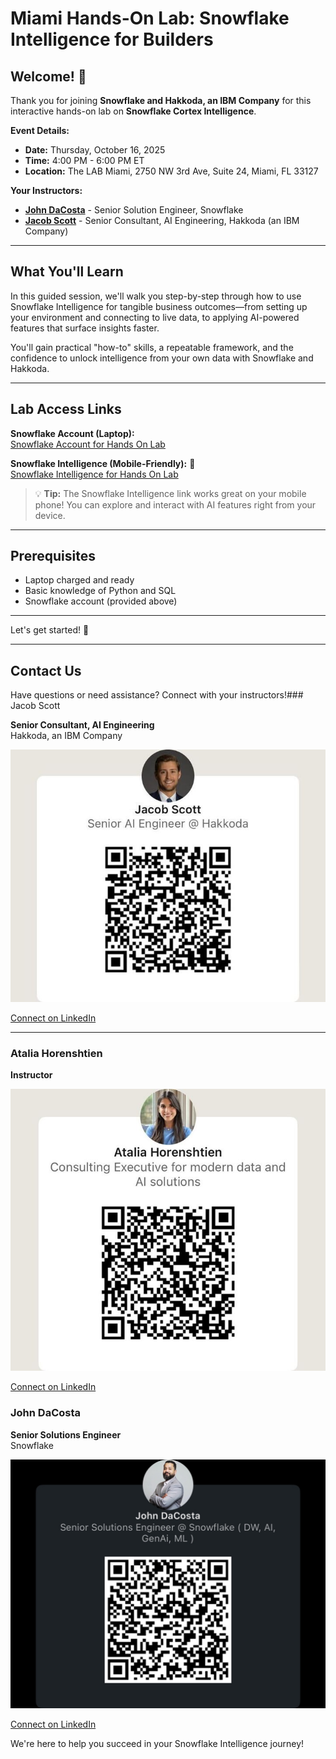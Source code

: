 # Miami Hands-On Lab: Snowflake Intelligence for Builders

## Welcome! 👋

Thank you for joining **Snowflake and Hakkoda, an IBM Company** for this interactive hands-on lab on **Snowflake Cortex Intelligence**.

**Event Details:**

- **Date:** Thursday, October 16, 2025
- **Time:** 4:00 PM - 6:00 PM ET
- **Location:** The LAB Miami, 2750 NW 3rd Ave, Suite 24, Miami, FL 33127

**Your Instructors:**

- [**John DaCosta**](https://www.linkedin.com/in/mrjdacosta/) - Senior Solution Engineer, Snowflake
- [**Jacob Scott**](https://www.linkedin.com/in/mrjdacosta/) - Senior Consultant, AI Engineering, Hakkoda (an IBM Company)

---

## What You'll Learn

In this guided session, we'll walk you step-by-step through how to use Snowflake Intelligence for tangible business outcomes—from setting up your environment and connecting to live data, to applying AI-powered features that surface insights faster.

You'll gain practical "how-to" skills, a repeatable framework, and the confidence to unlock intelligence from your own data with Snowflake and Hakkoda.

---

## Lab Access Links

**Snowflake Account (Laptop):**  
[Snowflake Account for Hands On Lab](https://app.snowflake.com/ipesivy/iw58732/)

**Snowflake Intelligence (Mobile-Friendly):** 📱  
[Snowflake Intelligence for Hands On Lab](https://ai.snowflake.com/ipesivy/iw58732)

> 💡 **Tip:** The Snowflake Intelligence link works great on your mobile phone! You can explore and interact with AI features right from your device.

---

## Prerequisites

- Laptop charged and ready
- Basic knowledge of Python and SQL
- Snowflake account (provided above)

---

Let's get started! 🚀

---

## Contact Us

Have questions or need assistance? Connect with your instructors!### Jacob Scott

**Senior Consultant, AI Engineering**  
Hakkoda, an IBM Company

![Jacob Scott](assets/jacob.jpg)

[Connect on LinkedIn](https://www.linkedin.com/in/jacobscottengineer/)

---

### Atalia Horenshtien

**Instructor**

![Atalia Horenshtien](assets/atalia.jpg)

[Connect on LinkedIn](https://www.linkedin.com/in/ataliahorenshtien/)

### John DaCosta

**Senior Solutions Engineer**  
Snowflake

![John DaCosta](assets/john.jpg)

[Connect on LinkedIn](https://www.linkedin.com/in/mrjdacosta/)

We're here to help you succeed in your Snowflake Intelligence journey!
